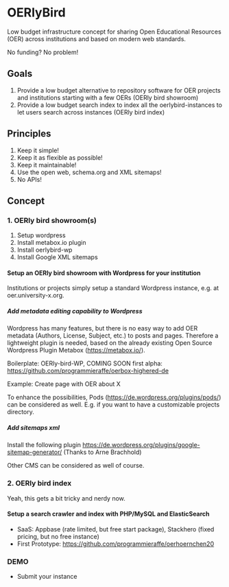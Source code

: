 # OERlyBird
Low budget infrastructure concept for sharing Open Educational Resources (OER) across institutions and based on modern web standards.

No funding? No problem!

## Goals
1. Provide a low budget alternative to repository software for OER projects and institutions starting with a few OERs (OERly bird showroom)
2. Provide a low budget search index to index all the oerlybird-instances to let users search across instances (OERly bird index)

## Principles
1. Keep it simple!
2. Keep it as flexible as possible!
3. Keep it maintainable!
4. Use the open web, schema.org and XML sitemaps!
5. No APIs!

## Concept

### 1. OERly bird showroom(s)

1. Setup wordpress
2. Install metabox.io plugin
3. Install oerlybird-wp
4. Install Google XML sitemaps

#### Setup an OERly bird showroom with Wordpress for your institution
Institutions or projects simply setup a standard Wordpress instance, e.g. at oer.university-x.org. 

##### Add metadata editing capability to Wordpress
Wordpress has many features, but there is no easy way to add OER metadata (Authors, License, Subject, etc.) to posts and pages. Therefore a lightweight plugin is needed, based on the already existing Open Source Wordpress Plugin Metabox (https://metabox.io/).

Boilerplate: OERly-bird-WP, COMING SOON
first alpha: https://github.com/programmieraffe/oerbox-highered-de

Example: Create page with OER about X

To enhance the possibilities, Pods (https://de.wordpress.org/plugins/pods/) can be considered as well. E.g. if you want to have a customizable projects directory.

##### Add sitemaps xml

Install the following plugin
https://de.wordpress.org/plugins/google-sitemap-generator/ (Thanks to Arne Brachhold)

Other CMS can be considered as well of course. 

### 2. OERly bird index

Yeah, this gets a bit tricky and nerdy now. 

#### Setup a search crawler and index with PHP/MySQL and ElasticSearch

- SaaS: Appbase (rate limited, but free start package), Stackhero (fixed pricing, but no free instance)
- First Prototype: https://github.com/programmieraffe/oerhoernchen20

### DEMO

- Submit your instance
